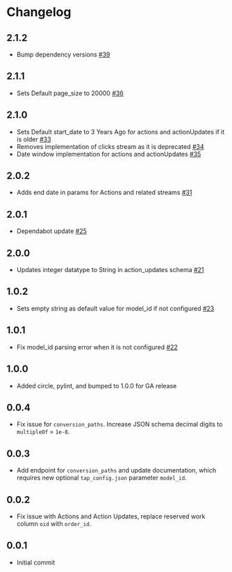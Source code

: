 # Changelog

## 2.1.2
  * Bump dependency versions [#39](https://github.com/singer-io/tap-impact/pull/39)

## 2.1.1
  * Sets Default page_size to 20000 [#36](https://github.com/singer-io/tap-impact/pull/36)

## 2.1.0
  * Sets Default start_date to 3 Years Ago for actions and actionUpdates if it is older [#33](https://github.com/singer-io/tap-impact/pull/33)
  * Removes implementation of clicks stream as it is deprecated [#34](https://github.com/singer-io/tap-impact/pull/34)
  * Date window implementation for actions and actionUpdates [#35](https://github.com/singer-io/tap-impact/pull/35)

## 2.0.2
  * Adds end date in params for Actions and related streams [#31](https://github.com/singer-io/tap-impact/pull/31)

## 2.0.1
  * Dependabot update [#25](https://github.com/singer-io/tap-impact/pull/25)

## 2.0.0
  * Updates integer datatype to String in action_updates schema [#21](hhttps://github.com/singer-io/tap-impact/pull/21)

## 1.0.2
  * Sets empty string as default value for model_id if not configured [#23](https://github.com/singer-io/tap-impact/pull/23)

## 1.0.1
  * Fix model_id parsing error when it is not configured [#22](https://github.com/singer-io/tap-impact/pull/22)

## 1.0.0
  * Added circle, pylint, and bumped to 1.0.0 for GA release

## 0.0.4
  * Fix issue for `conversion_paths`. Increase JSON schema decimal digits to `multipleOf` = `1e-8`.

## 0.0.3
  * Add endpoint for `conversion_paths` and update documentation, which requires new optional `tap_config.json` parameter `model_id`.

## 0.0.2
  * Fix issue with Actions and Action Updates, replace reserved work column `oid` with `order_id`.

## 0.0.1
  * Initial commit
